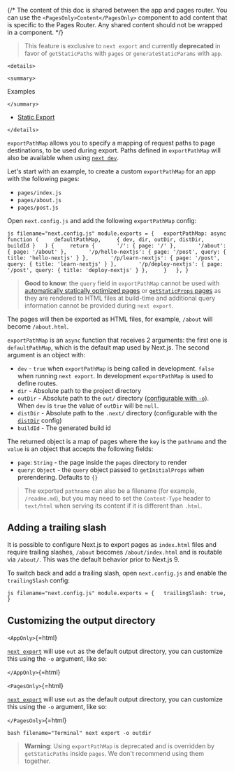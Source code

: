 {/\* The content of this doc is shared between the app and pages router.
You can use the `<PagesOnly>Content</PagesOnly>` component to add
content that is specific to the Pages Router. Any shared content should
not be wrapped in a component. \*/}

> This feature is exclusive to `next export` and currently
> **deprecated** in favor of `getStaticPaths` with `pages` or
> `generateStaticParams` with `app`.

```{=html}
<details>
```
```{=html}
<summary>
```
Examples
```{=html}
</summary>
```
-   [Static
    Export](https://github.com/vercel/next.js/tree/canary/examples/with-static-export)

```{=html}
</details>
```
`exportPathMap` allows you to specify a mapping of request paths to page
destinations, to be used during export. Paths defined in `exportPathMap`
will also be available when using
[`next dev`](/docs/app/api-reference/next-cli#development).

Let's start with an example, to create a custom `exportPathMap` for an
app with the following pages:

-   `pages/index.js`
-   `pages/about.js`
-   `pages/post.js`

Open `next.config.js` and add the following `exportPathMap` config:

`js filename="next.config.js" module.exports = {   exportPathMap: async function (     defaultPathMap,     { dev, dir, outDir, distDir, buildId }   ) {     return {       '/': { page: '/' },       '/about': { page: '/about' },       '/p/hello-nextjs': { page: '/post', query: { title: 'hello-nextjs' } },       '/p/learn-nextjs': { page: '/post', query: { title: 'learn-nextjs' } },       '/p/deploy-nextjs': { page: '/post', query: { title: 'deploy-nextjs' } },     }   }, }`

> **Good to know**: the `query` field in `exportPathMap` cannot be used
> with [automatically statically optimized
> pages](/docs/pages/building-your-application/rendering/automatic-static-optimization)
> or [`getStaticProps`
> pages](/docs/pages/building-your-application/data-fetching/get-static-props)
> as they are rendered to HTML files at build-time and additional query
> information cannot be provided during `next export`.

The pages will then be exported as HTML files, for example, `/about`
will become `/about.html`.

`exportPathMap` is an `async` function that receives 2 arguments: the
first one is `defaultPathMap`, which is the default map used by Next.js.
The second argument is an object with:

-   `dev` - `true` when `exportPathMap` is being called in development.
    `false` when running `next export`. In development `exportPathMap`
    is used to define routes.
-   `dir` - Absolute path to the project directory
-   `outDir` - Absolute path to the `out/` directory ([configurable with
    `-o`](#customizing-the-output-directory)). When `dev` is `true` the
    value of `outDir` will be `null`.
-   `distDir` - Absolute path to the `.next/` directory (configurable
    with the
    [`distDir`](/docs/pages/api-reference/next-config-js/distDir)
    config)
-   `buildId` - The generated build id

The returned object is a map of pages where the `key` is the `pathname`
and the `value` is an object that accepts the following fields:

-   `page`: `String` - the page inside the `pages` directory to render
-   `query`: `Object` - the `query` object passed to `getInitialProps`
    when prerendering. Defaults to `{}`

> The exported `pathname` can also be a filename (for example,
> `/readme.md`), but you may need to set the `Content-Type` header to
> `text/html` when serving its content if it is different than `.html`.

## Adding a trailing slash

It is possible to configure Next.js to export pages as `index.html`
files and require trailing slashes, `/about` becomes `/about/index.html`
and is routable via `/about/`. This was the default behavior prior to
Next.js 9.

To switch back and add a trailing slash, open `next.config.js` and
enable the `trailingSlash` config:

`js filename="next.config.js" module.exports = {   trailingSlash: true, }`

## Customizing the output directory

`<AppOnly>`{=html}

[`next export`](/docs/app/building-your-application/deploying/static-exports)
will use `out` as the default output directory, you can customize this
using the `-o` argument, like so:

`</AppOnly>`{=html}

`<PagesOnly>`{=html}

[`next export`](/docs/pages/building-your-application/deploying/static-exports)
will use `out` as the default output directory, you can customize this
using the `-o` argument, like so:

`</PagesOnly>`{=html}

`bash filename="Terminal" next export -o outdir`

> **Warning**: Using `exportPathMap` is deprecated and is overridden by
> `getStaticPaths` inside `pages`. We don't recommend using them
> together.
